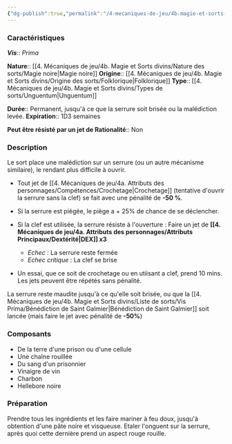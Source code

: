 ```yaml
---
{"dg-publish":true,"permalink":"/4-mecaniques-de-jeu/4b-magie-et-sorts-divins/liste-de-sorts/vis-prima/serrure-maudite/"}
---
```



### Caractéristiques 

***Vis***:: _Prima_

**Nature**:: [[4. Mécaniques de jeu/4b. Magie et Sorts divins/Nature des sorts/Magie noire\|Magie noire]]
**Origine**:: [[4. Mécaniques de jeu/4b. Magie et Sorts divins/Origine des sorts/Folklorique\|Folklorique]]
**Type**:: [[4. Mécaniques de jeu/4b. Magie et Sorts divins/Types de sorts/Unguentum\|Unguentum]]

**Durée**:: Permanent, jusqu'à ce que la serrure soit brisée ou la malédiction levée.
**Expiration**:: 1D3 semaines

**Peut être résisté par un jet de Rationalité**:: Non

### Description

Le sort place une malédiction sur un serrure (ou un autre mécanisme similaire), le rendant plus difficile à ouvrir. 
- Tout jet de [[4. Mécaniques de jeu/4a. Attributs des personnages/Compétences/Crochetage\|Crochetage]] (tentative d'ouvrir la serrure sans la clef) se fait avec une pénalité de **-50 %**. 
- Si la serrure est piégée, le piège a + 25% de chance de se déclencher. 
- Si la clef est utilisée, la serrure résiste à l'ouverture : Faire un jet de **[[4. Mécaniques de jeu/4a. Attributs des personnages/Attributs Principaux/Dextérité\|DEX]] x3** 
	- _Echec_ : La serrure reste fermée
	- _Echec critique_ : La clef se brise

- Un essai, que ce soit de crochetage ou en utiisant a clef, prend 10 mins. Les jets peuvent être répétés sans pénalité.

La serrure reste maudite jusqu'à ce qu'elle soit brisée, ou que la [[4. Mécaniques de jeu/4b. Magie et Sorts divins/Liste de sorts/Vis Prima/Bénédiction de Saint Galmier\|Bénédiction de Saint Galmier]] soit lancée (mais faire le jet avec pénalité de **-50%**)

### Composants

- De la terre d'une prison ou d'une cellule
- Une chaîne rouillée
- Du sang d'un prisonnier
- Vinaigre de vin 
- Charbon
- Hellebore noire

### Préparation

Prendre tous les ingrédients et les faire mariner à feu doux, jusqu'à obtention d'une pâte noire et visqueuse. 
Etaler l'onguent sur la serrure, après quoi cette dernière prend un aspect rouge rouille.



